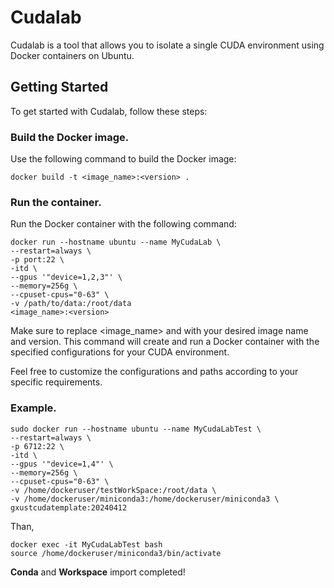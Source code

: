 # Cudalab
Cudalab is a tool that allows you to isolate a single CUDA environment using Docker containers on Ubuntu.

## Getting Started
To get started with Cudalab, follow these steps:


### Build the Docker image.
Use the following command to build the Docker image:
```
docker build -t <image_name>:<version> .
```

### Run the container.
Run the Docker container with the following command:
```
docker run --hostname ubuntu --name MyCudaLab \
--restart=always \
-p port:22 \
-itd \
--gpus '"device=1,2,3"' \
--memory=256g \
--cpuset-cpus="0-63" \
-v /path/to/data:/root/data
<image_name>:<version>
```
Make sure to replace <image_name> and <version> with your desired image name and version. This command will create and run a Docker container with the specified configurations for your CUDA environment.

Feel free to customize the configurations and paths according to your specific requirements.

### Example.
```
sudo docker run --hostname ubuntu --name MyCudaLabTest \
--restart=always \
-p 6712:22 \
-itd \
--gpus '"device=1,4"' \
--memory=256g \
--cpuset-cpus="0-63" \
-v /home/dockeruser/testWorkSpace:/root/data \
-v /home/dockeruser/miniconda3:/home/dockeruser/miniconda3 \
gxustcudatemplate:20240412
```
Than,
```
docker exec -it MyCudaLabTest bash
source /home/dockeruser/miniconda3/bin/activate
```
**Conda** and **Workspace** import completed!
